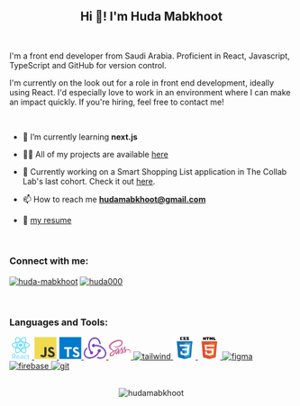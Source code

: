 <h2 align="center">Hi 👋! I'm Huda Mabkhoot</h2>

<br>

<p>I'm a front end developer from Saudi Arabia. Proficient in React, Javascript, TypeScript and GitHub for version control.</p> 

<p>I'm currently on the look out for a role in front end development, ideally using React. I'd especially love to work in an environment where I can make an impact quickly. If you're hiring, feel free to contact me!</p>

<br>

- 🌱 I’m currently learning **next.js**

- 👨‍💻 All of my projects are available [here](https://hudamabkhoot.netlify.app/)

- 🚀 Currently working on a Smart Shopping List application in The Collab Lab's last cohort. Check it out [here](https://github.com/the-collab-lab/tcl-79-smart-shopping-list).

- 📫 How to reach me **hudamabkhoot@gmail.com**

- 📄 [my resume](https://drive.google.com/file/d/1urw6EpeiRb0YMqpBsMQXzLdL1dchnjp6/view?usp=sharing)

<br>
<h3 align="left">Connect with me:</h3>
<p align="left">
<a href="#" target="blank"><img align="center" src="https://raw.githubusercontent.com/rahuldkjain/github-profile-readme-generator/master/src/images/icons/Social/linked-in-alt.svg" alt="huda-mabkhoot" height="30" width="40" /></a>
<a href="#" target="blank"><img align="center" src="https://raw.githubusercontent.com/rahuldkjain/github-profile-readme-generator/master/src/images/icons/Social/discord.svg" alt="huda000" height="30" width="40" /></a>
</p>

<br>

<h3 align="left">Languages and Tools:</h3>
<p align="left">
  <a href="#" target="_blank" rel="noreferrer">
    <img src="https://raw.githubusercontent.com/devicons/devicon/master/icons/react/react-original-wordmark.svg" alt="react" width="40" height="40"/>
  </a>
  <a href="#" target="_blank" rel="noreferrer">
    <img src="https://raw.githubusercontent.com/devicons/devicon/master/icons/javascript/javascript-original.svg" alt="javascript" width="40" height="40"/>
  </a>
  <a href="#" target="_blank" rel="noreferrer">
    <img src="https://raw.githubusercontent.com/devicons/devicon/master/icons/typescript/typescript-original.svg" alt="typescript" width="40" height="40"/>
  </a>
  <a href="#" target="_blank" rel="noreferrer">
    <img src="https://raw.githubusercontent.com/devicons/devicon/master/icons/redux/redux-original.svg" alt="redux" width="40" height="40"/>
  </a>
  <a href="#" target="_blank" rel="noreferrer">
    <img src="https://raw.githubusercontent.com/devicons/devicon/master/icons/sass/sass-original.svg" alt="sass" width="40" height="40"/>
  </a>
  <a href="#" target="_blank" rel="noreferrer">
    <img src="https://www.vectorlogo.zone/logos/tailwindcss/tailwindcss-icon.svg" alt="tailwind" width="40" height="40"/>
  </a>
  <a href="#" target="_blank" rel="noreferrer">
    <img src="https://raw.githubusercontent.com/devicons/devicon/master/icons/css3/css3-original-wordmark.svg" alt="css3" width="40" height="40"/>
  </a>
  <a href="#" target="_blank" rel="noreferrer">
    <img src="https://raw.githubusercontent.com/devicons/devicon/master/icons/html5/html5-original-wordmark.svg" alt="html5" width="40" height="40"/>
  </a>
  <a href="#" target="_blank" rel="noreferrer">
    <img src="https://www.vectorlogo.zone/logos/figma/figma-icon.svg" alt="figma" width="40" height="40"/>
  </a>
  <a href="#" target="_blank" rel="noreferrer">
    <img src="https://www.vectorlogo.zone/logos/firebase/firebase-icon.svg" alt="firebase" width="40" height="40"/>
  </a>
  <a href="#" target="_blank" rel="noreferrer">
    <img src="https://www.vectorlogo.zone/logos/git-scm/git-scm-icon.svg" alt="git" width="40" height="40"/>
  </a>
</p>

<br>

<div align="center">
    <img src="https://github-readme-streak-stats.herokuapp.com/?user=hudamabkhoot" alt="hudamabkhoot" />
</div>

